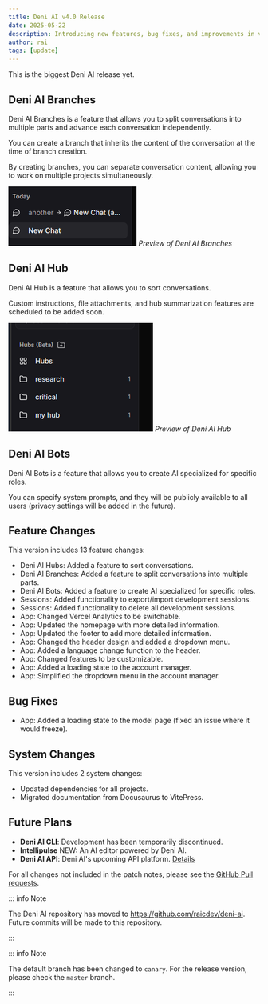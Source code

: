 ```yaml
---
title: Deni AI v4.0 Release
date: 2025-05-22
description: Introducing new features, bug fixes, and improvements in version 4.0.
author: rai
tags: [update]
---
```



This is the biggest Deni AI release yet.

## Deni AI Branches

Deni AI Branches is a feature that allows you to split conversations into multiple parts and advance each conversation independently.

You can create a branch that inherits the content of the conversation at the time of branch creation.

By creating branches, you can separate conversation content, allowing you to work on multiple projects simultaneously.

![Preview of Deni AI Branches](deni-ai-branches.png)
_Preview of Deni AI Branches_

## Deni AI Hub

Deni AI Hub is a feature that allows you to sort conversations.

Custom instructions, file attachments, and hub summarization features are scheduled to be added soon.

![Preview of Deni AI Hub](deni-ai-hubs.png)
_Preview of Deni AI Hub_

## Deni AI Bots

Deni AI Bots is a feature that allows you to create AI specialized for specific roles.

You can specify system prompts, and they will be publicly available to all users (privacy settings will be added in the future).

## Feature Changes

This version includes 13 feature changes:

- Deni AI Hubs: Added a feature to sort conversations.
- Deni AI Branches: Added a feature to split conversations into multiple parts.
- Deni AI Bots: Added a feature to create AI specialized for specific roles.
- Sessions: Added functionality to export/import development sessions.
- Sessions: Added functionality to delete all development sessions.
- App: Changed Vercel Analytics to be switchable.
- App: Updated the homepage with more detailed information.
- App: Updated the footer to add more detailed information.
- App: Changed the header design and added a dropdown menu.
- App: Added a language change function to the header.
- App: Changed features to be customizable.
- App: Added a loading state to the account manager.
- App: Simplified the dropdown menu in the account manager.

## Bug Fixes

- App: Added a loading state to the model page (fixed an issue where it would freeze).

## System Changes

This version includes 2 system changes:

- Updated dependencies for all projects.
- Migrated documentation from Docusaurus to VitePress.

## Future Plans

- **Deni AI CLI**: Development has been temporarily discontinued.
- **Intellipulse** NEW: An AI editor powered by Deni AI.
- **Deni AI API**: Deni AI's upcoming API platform. [Details](/blog/posts/deni-ai-api-preview)

For all changes not included in the patch notes, please see the [GitHub Pull requests](https://github.com/raicdev/deni-ai/pull/39).

::: info Note

The Deni AI repository has moved to https://github.com/raicdev/deni-ai. Future commits will be made to this repository.

:::

::: info Note

The default branch has been changed to `canary`. For the release version, please check the `master` branch.

:::
